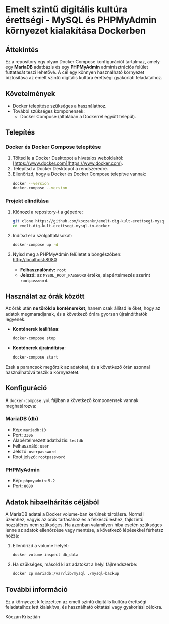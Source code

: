 # Emelt szintű digitális kultúra érettségi - MySQL és PHPMyAdmin környezet kialakítása Dockerben

## Áttekintés

Ez a repository egy olyan Docker Compose konfigurációt tartalmaz, amely egy **MariaDB** adatbázis és egy **PHPMyAdmin** adminisztrációs felület futtatását teszi lehetővé. A cél egy könnyen használható környezet biztosítása az emelt szintű digitális kultúra érettségi gyakorlati feladataihoz.

## Követelmények

- Docker telepítése szükséges a használathoz.
- További szükséges komponensek:
  - Docker Compose (általában a Dockerrel együtt települ).

## Telepítés

### Docker és Docker Compose telepítése

1. Töltsd le a Docker Desktopot a hivatalos weboldalról: [https://www.docker.com](https://www.docker.com).
2. Telepítsd a Docker Desktopot a rendszeredre.
3. Ellenőrizd, hogy a Docker és Docker Compose telepítve vannak:
   ```bash
   docker --version
   docker-compose --version
   ```

### Projekt elindítása

1. Klónozd a repository-t a gépedre:
   ```bash
   git clone https://github.com/koczankr/emelt-dig-kult-erettsegi-mysql-in-docker.git
   cd emelt-dig-kult-erettsegi-mysql-in-docker
   ```

2. Indítsd el a szolgáltatásokat:
   ```bash
   docker-compose up -d
   ```

3. Nyisd meg a PHPMyAdmin felületet a böngészőben:
   [http://localhost:8080](http://localhost:8080)

   - **Felhasználónév:** `root`
   - **Jelszó:** az `MYSQL_ROOT_PASSWORD` értéke, alapértelmezés szerint `rootpassword`.

## Használat az órák között

Az órák után **ne töröld a konténereket**, hanem csak állítsd le őket, hogy az adatok megmaradjanak, és a következő órára gyorsan újraindíthatók legyenek.

- **Konténerek leállítása**:
   ```bash
   docker-compose stop
   ```

- **Konténerek újraindítása**:
   ```bash
   docker-compose start
   ```

Ezek a parancsok megőrzik az adatokat, és a következő órán azonnal használhatóvá teszik a környezetet.

## Konfiguráció

A `docker-compose.yml` fájlban a következő komponensek vannak meghatározva:

### MariaDB (db)

- Kép: `mariadb:10`
- Port: `3306`
- Alapértelmezett adatbázis: `testdb`
- Felhasználó: `user`
- Jelszó: `userpassword`
- Root jelszó: `rootpassword`

### PHPMyAdmin

- Kép: `phpmyadmin:5.2`
- Port: `8080`

## Adatok hibaelhárítás céljából

A MariaDB adatai a Docker volume-ban kerülnek tárolásra. Normál üzemhez, vagyis az órák tartásához és a felkészüléshez, fájlszintű hozzáférés nem szükséges. Ha azonban valamilyen hiba esetén szükséges lenne az adatok ellenőrzése vagy mentése, a következő lépésekkel férhetsz hozzá:

1. Ellenőrizd a volume helyét:
   ```bash
   docker volume inspect db_data
   ```

2. Ha szükséges, másold ki az adatokat a helyi fájlrendszerbe:
   ```bash
   docker cp mariadb:/var/lib/mysql ./mysql-backup
   ```

## További információ

Ez a környezet kifejezetten az emelt szintű digitális kultúra érettségi feladataihoz lett kialakítva, és használható oktatási vagy gyakorlási célokra.

Kóczán Krisztián

